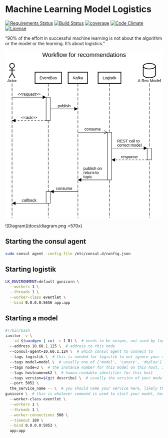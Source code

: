 # Machine Learning Model Logistics

[![Requirements Status](https://requires.io/github/thenetcircle/logistik/requirements.svg?branch=master)](https://requires.io/github/thenetcircle/logistik/requirements/?branch=master)
[![Build Status](https://travis-ci.org/thenetcircle/logistik.svg?branch=master)](https://travis-ci.org/thenetcircle/logistik)
[![coverage](https://codecov.io/gh/thenetcircle/logistik/branch/master/graph/badge.svg)](https://codecov.io/gh/thenetcircle/logistik)
[![Code Climate](https://codeclimate.com/github/thenetcircle/logistik/badges/gpa.svg)](https://codeclimate.com/github/thenetcircle/logistik)
[![License](https://img.shields.io/github/license/thenetcircle/logistik.svg)](LICENSE)

"90% of the effort in successful machine learning is not about the algorithm or the model or the learning. It’s about logistics."

![Flow](docs/workflow-for-recs.png)

![Diagram](docs/diagram.png =570x)

## Starting the consul agent

```bash
sudo consul agent -config-file /etc/consul.d/config.json
```

## Starting logistik

```bash
LK_ENVIRONMENT=default gunicorn \
  --workers 1 \
  --threads 1 \
  --worker-class eventlet \
  --bind 0.0.0.0:5656 app:app
```

## Starting a model

```bash
#!/bin/bash
ianitor -v \
  --id $(uuidgen | cut -c 1-8) \  # needs to be unique, not used by logistik
  --address 10.60.1.125 \  # address to this node
  --consul-agent=10.60.1.124 \  # which consul agent to connect to
  --tags logistik \  # this is needed for logistik to not ignore your service in consul
  --tags model=model \  # usually one of ['model', 'canary', 'deploy']
  --tags node=3 \  # the instance number for this model on this host, if you run more than one
  --tags hostname=mk2 \  # human-readable identifier for this host
  --tags version=$(git describe) \  # usually the version of your model, using the git tag here
  --port 5052 \
  the_service_name -- \  # you should name your service here, likely the name of your model
gunicorn \  # this is whatever command is used to start your model, here we're using gunicorn
  --worker-class eventlet \
  --workers 1 \
  --threads 1 \
  --worker-connections 500 \
  --timeout 180 \
  --bind 0.0.0.0:5053 \
  app:app
```
